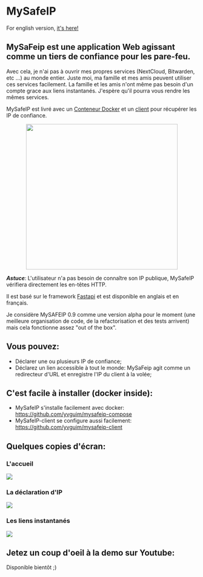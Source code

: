 # MySafeIP

For english version, [it's here!](./README.md)

## MySaFeip est une application Web agissant comme un tiers de confiance pour les pare-feu.
Avec cela, je n'ai pas à ouvrir mes propres services (NextCloud, Bitwarden, etc ...) au monde entier. Juste moi, ma famille et mes amis peuvent utiliser ces services facilement. La famille et les amis n'ont même pas besoin d'un compte grace aux liens instantanés. J'espère qu'il pourra vous rendre les mêmes services.

MySafeIP est livré avec un [Conteneur Docker](https://github.com/yvguim/mysafeip-compose) et un [client](https://github.com/yvguim/mysafeip-client) pour récupérer les IP de confiance.
<p align="center">
  <img width="400" height="383" src="https://raw.githubusercontent.com/yvguim/mysafeip/main/docs/diag.png">
</p>

***Astuce***: L'utilisateur n'a pas besoin de connaître son IP publique, MySafeIP vérifiera directement les en-têtes HTTP.

Il est basé sur le framework [Fastapi](https://github.com/tiangolo/fastapi) et est disponible en anglais et en français.

Je considère MySAFEIP 0.9 comme une version alpha pour le moment (une meilleure organisation de code, de la refactorisation et des tests arrivent) mais cela fonctionne assez "out of the box".

## Vous pouvez:
- Déclarer une ou plusieurs IP de confiance;
- Déclarez un lien accessible à tout le monde: MySaFeip agit comme un redirecteur d'URL et enregistre l'IP du client à la volée;

## C'est facile à installer (docker inside):
- MySafeIP s'installe facilement avec docker: https://github.com/yvguim/mysafeip-compose
- MySafeIP-client se configure aussi facilement: https://github.com/yvguim/mysafeip-client

## Quelques copies d'écran:
### L'accueil
![](https://raw.githubusercontent.com/yvguim/mysafeip/main/docs/cap0.png)
### La déclaration d'IP
![](https://raw.githubusercontent.com/yvguim/mysafeip/main/docs/cap1.png)
### Les liens instantanés
![](https://raw.githubusercontent.com/yvguim/mysafeip/main/docs/cap2.png)

## Jetez un coup d'oeil à la demo sur Youtube:

Disponible bientôt ;)
